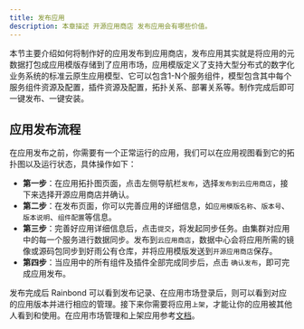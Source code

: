 ```yaml
---
title: 发布应用
description: 本章描述 开源应用商店 发布应用会有哪些价值。
---
```


本节主要介绍如何将制作好的应用发布到应用商店，发布应用其实就是将应用的元数据打包成应用模版存储到了应用市场，应用模版定义了支持大型分布式的数字化业务系统的标准云原生应用模型、它可以包含1-N个服务组件，模型包含其中每个服务组件资源及配置，插件资源及配置，拓扑关系、部署关系等。制作完成后即可一键发布、一键安装。

## 应用发布流程

在应用发布之前，你需要有一个正常运行的应用，我们可以在应用视图看到它的拓扑图以及运行状态，具体操作如下：

- **第一步**：在应用拓扑图页面，点击左侧导航栏`发布`，选择`发布到云应用商店`，接下来选择开源应用商店并确认。
- **第二步**：在发布页面，你可以完善应用的详细信息，如`应用模版名称`、`版本号`、`版本说明`、`组件配置`等信息。
- **第三步**：完善好应用详细信息后，点击`提交`，将发起同步任务。由集群对应用中的每一个服务进行数据同步。发布到`云应用商店`，数据中心会将应用所需的镜像或源码包同步到好雨公有仓库，并将应用模版发送到`开源应用商店`保存。
- **第四步**：当应用中的所有组件及插件全部完成同步后，点击 `确认发布`，即可完成应用发布。

发布完成后 Rainbond 可以看到发布记录、在应用市场登录后，则可以看到对应的应用版本并进行相应的管理。接下来你需要将应用`上架`，才能让你的应用被其他人看到和使用。在应用市场管理和上架应用参考[文档](../onLine/putaway)。
